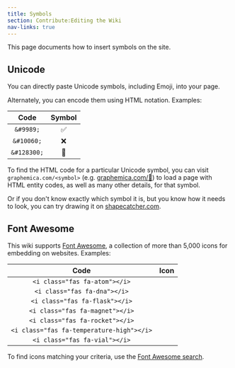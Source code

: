 ```yaml
---
title: Symbols
section: Contribute:Editing the Wiki
nav-links: true
---
```


This page documents how to insert symbols on the site.

## Unicode

You can directly paste Unicode symbols, including Emoji, into your page.

Alternately, you can encode them using HTML notation. Examples:

|    Code     |  Symbol   |
|:-----------:|:---------:|
|   `&#9989;` |   &#9989; |
|  `&#10060;` |  &#10060; |
| `&#128300;` | &#128300; |

To find the HTML code for a particular Unicode symbol, you can visit
`graphemica.com/<symbol>`
(e.g. [graphemica.com/🔬](https://graphemica.com/🔬)) to load a page
with HTML entity codes, as well as many other details, for that symbol.

Or if you don't know exactly which symbol it is, but you know how it needs to
look, you can try drawing it on [shapecatcher.com](https://shapecatcher.com/).

## Font Awesome

This wiki supports [Font Awesome](https://fontawesome.com/), a
collection of more than 5,000 icons for embedding on websites.
Examples:

|                   Code                    |                  Icon                   |
|:-----------------------------------------:|:---------------------------------------:|
| `<i class="fas fa-atom"></i>`             | <i class="fas fa-atom"></i>             |
| `<i class="fas fa-dna"></i>`              | <i class="fas fa-dna"></i>              |
| `<i class="fas fa-flask"></i>`            | <i class="fas fa-flask"></i>            |
| `<i class="fas fa-magnet"></i>`           | <i class="fas fa-magnet"></i>           |
| `<i class="fas fa-rocket"></i>`           | <i class="fas fa-rocket"></i>           |
| `<i class="fas fa-temperature-high"></i>` | <i class="fas fa-temperature-high"></i> |
| `<i class="fas fa-vial"></i>`             | <i class="fas fa-vial"></i>             |

To find icons matching your criteria, use the
[Font Awesome search](https://fontawesome.com/v5.9/icons).
